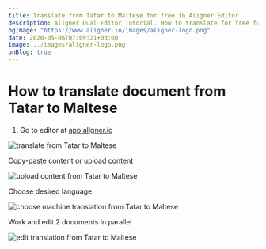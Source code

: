 ```yaml
---
title: Translate from Tatar to Maltese for free in Aligner Editor
description: Aligner Dual Editor Tutorial. How to translate for free from Tatar to Maltese. Aligner is multilingual document management platform. 
ogImage: "https://www.aligner.io/images/aligner-logo.png"
date: 2020-05-06T07:09:21+03:00
image: ../images/aligner-logo.png
onBlog: true
---
```


# How to translate document from Tatar to Maltese

1. Go to editor at [app.aligner.io](https://app.aligner.io "Aligner App web page")

![translate from Tatar to Maltese](../aligner-blank-editor.png "translate from Tatar to Maltese")

Copy-paste content or upload content

![upload content from Tatar to Maltese](../aligner-uploaded-document.png "upload content from Tatar to Maltese")

Choose desired language

![choose machine translation from Tatar to Maltese](../aligner-language-dropdown.png "choose machine translation from Tatar to Maltese")

Work and edit 2 documents in parallel

![edit translation from Tatar to Maltese](../aligner-double-sitded-editor.png "edit translation from Tatar to Maltese")

